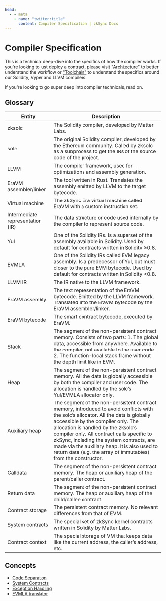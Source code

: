 ```yaml
---
head:
  - - meta
    - name: "twitter:title"
      content: Compiler Specification | zkSync Docs
---
```


# Compiler Specification

This is a technical deep-dive into the specifics of how the compiler works. If you're looking to just deploy a contract, please visit ["Architecture"](../architecture/contract-development.md) to better understand the workflow or ["Toolchain"](../toolchain/overview.md) to understand the specifics around our Solidity, Vyper and LLVM compilers.

If you're looking to go super deep into compiler technicals, read on.

## Glossary

| Entity                           | Description                                                                                                                                                                                                                                                                                                                                                                                                                |
| -------------------------------- | -------------------------------------------------------------------------------------------------------------------------------------------------------------------------------------------------------------------------------------------------------------------------------------------------------------------------------------------------------------------------------------------------------------------------- |
| zksolc                           | The Solidity compiler, developed by Matter Labs.                                                                                                                                                                                                                                                                                                                                                                           |
| solc                             | The original Solidity compiler, developed by the Ethereum community. Called by zksolc as a subprocess to get the IRs of the source code of the project.                                                                                                                                                                                                                                                                    |
| LLVM                             | The compiler framework, used for optimizations and assembly generation.                                                                                                                                                                                                                                                                                                                                                    |
| EraVM assembler/linker           | The tool written in Rust. Translates the assembly emitted by LLVM to the target bytecode.                                                                                                                                                                                                                                                                                                                                  |
| Virtual machine                  | The zkSync Era virtual machine called EraVM with a custom instruction set.                                                                                                                                                                                                                                                                                                                                                 |
| Intermediate representation (IR) | The data structure or code used internally by the compiler to represent source code.                                                                                                                                                                                                                                                                                                                                       |
| Yul                              | One of the Solidity IRs. Is a superset of the assembly available in Solidity. Used by default for contracts written in Solidity ≥0.8.                                                                                                                                                                                                                                                                                      |
| EVMLA                            | One of the Solidity IRs called EVM legacy assembly. Is a predecessor of Yul, but must closer to the pure EVM bytecode. Used by default for contracts written in Solidity <0.8.                                                                                                                                                                                                                                             |
| LLVM IR                          | The IR native to the LLVM framework.                                                                                                                                                                                                                                                                                                                                                                                       |
| EraVM assembly                   | The text representation of the EraVM bytecode. Emitted by the LLVM framework. Translated into the EraVM bytecode by the EraVM assembler/linker.                                                                                                                                                                                                                                                                            |
| EraVM bytecode                   | The smart contract bytecode, executed by EraVM.                                                                                                                                                                                                                                                                                                                                                                            |
| Stack                            | The segment of the non-persistent contract memory. Consists of two parts: 1. The global data, accessible from anywhere. Available to the compiler, not available to the user code. 2. The function-local stack frame without the depth limit like in EVM.                                                                                                                                                                  |
| Heap                             | The segment of the non-persistent contract memory. All the data is globally accessible by both the compiler and user code. The allocation is handled by the solc’s Yul/EVMLA allocator only.                                                                                                                                                                                                                               |
| Auxiliary heap                   | The segment of the non-persistent contract memory, introduced to avoid conflicts with the solc’s allocator. All the data is globally accessible by the compiler only. The allocation is handled by the zksolc’s compiler only. All contract calls specific to zkSync, including the system contracts, are made via the auxiliary heap. It is also used to return data (e.g. the array of immutables) from the constructor. |
| Calldata                         | The segment of the non-persistent contract memory. The heap or auxiliary heap of the parent/caller contract.                                                                                                                                                                                                                                                                                                               |
| Return data                      | The segment of the non-persistent contract memory. The heap or auxiliary heap of the child/callee contract.                                                                                                                                                                                                                                                                                                                |
| Contract storage                 | The persistent contract memory. No relevant differences from that of EVM.                                                                                                                                                                                                                                                                                                                                                  |
| System contracts                 | The special set of zkSync kernel contracts written in Solidity by Matter Labs.                                                                                                                                                                                                                                                                                                                                             |
| Contract context                 | The special storage of VM that keeps data like the current address, the caller’s address, etc.                                                                                                                                                                                                                                                                                                                             |

## Concepts

- [Code Separation](https://github.com/code-423n4/2023-10-zksync/blob/main/docs/VM%20Section/How%20compiler%20works/code_separation.md)
- [System Contracts](https://github.com/code-423n4/2023-10-zksync/blob/main/docs/VM%20Section/How%20compiler%20works/system_contracts.md)
- [Exception Handling](https://github.com/code-423n4/2023-10-zksync/blob/main/docs/VM%20Section/How%20compiler%20works/exception_handling.md)
- [EVMLA translator](https://github.com/code-423n4/2023-10-zksync/blob/main/docs/VM%20Section/How%20compiler%20works/evmla_translator.md)

